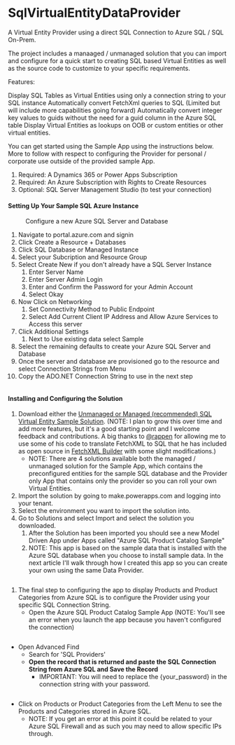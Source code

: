 # SqlVirtualEntityDataProvider
A Virtual Entity Provider using a direct SQL Connection to Azure SQL / SQL On-Prem.

The project includes a manaaged / unmanaged solution that you can import and configure for a quick start to creating SQL based Virtual Entities as well as the source code to customize to your specific requirements.

<!-- wp:paragraph -->
Features:

Display SQL Tables as Virtual Entities using only a connection string to your SQL instance
Automatically convert FetchXml queries to SQL (Limited but will include more capabilities going forward)
Automatically convert integer key values to guids without the need for a guid column in the Azure SQL table
Display Virtual Entities as lookups on OOB or custom entities or other virtual entities.

You can get started using the Sample App using the instructions below. More to follow with respect to configuring the Provider for personal / corporate use outside of the provided sample App.
<!-- wp:list {"ordered":true} -->
<ol><li>Required: A Dynamics 365 or Power Apps Subscription</li><li>Required: An Azure Subscription with Rights to Create Resources</li><li>Optional: SQL Server Management Studio (to test your connection)</li></ol>
<!-- /wp:list -->

<!-- wp:heading {"level":4} -->
<h4>Setting Up Your Sample SQL Azure Instance</h4>
<!-- /wp:heading -->

<!-- wp:image {"id":688,"sizeSlug":"large"} -->
<figure class="wp-block-image size-large"><img src="https://mikefactorial.com/wp-content/uploads/2020/08/image-4-1024x464.png" alt="" class="wp-image-688"/><figcaption>Configure a new Azure SQL Server and Database</figcaption></figure>
<!-- /wp:image -->

<!-- wp:list {"ordered":true} -->
<ol><li>Navigate to portal.azure.com and signin</li><li>Click Create a Resource + Databases</li><li>Click SQL Database or Managed Instance</li><li>Select your Subcription and Resource Group</li><li>Select Create New if you don't already have a SQL Server Instance<ol><li>Enter Server Name</li><li>Enter Server Admin Login</li><li>Enter and Confirm the Password for your Admin Account</li><li>Select Okay</li></ol></li><li>Now Click on Networking<ol><li>Set Connectivity Method to Public Endpoint</li><li>Select Add Current Client IP Address and Allow Azure Services to Access this server</li></ol></li><li>Click Additional Settings<ol><li>Next to Use existing data select Sample</li></ol></li><li>Select the remaining defaults to create your Azure SQL Server and Database</li><li>Once the server and database are provisioned go to the resource and select Connection Strings from Menu</li><li>Copy the ADO.NET Connection String to use in the next step</li></ol>
<!-- /wp:list -->

<!-- wp:image {"id":690,"sizeSlug":"large"} -->
<figure class="wp-block-image size-large"><img src="https://mikefactorial.com/wp-content/uploads/2020/08/image-5-1024x298.png" alt="" class="wp-image-690"/></figure>
<!-- /wp:image -->

<!-- wp:heading {"level":4} -->
<h4>Installing and Configuring the Solution</h4>
<!-- /wp:heading -->

<!-- wp:list {"ordered":true} -->
<ol><li>Download either the <a rel="noreferrer noopener" href="https://github.com/mikefactorial/SqlVirtualEntityDataProvider/tree/master/SqlVirtualEntityDataProvider/Solutions" target="_blank">Unmanaged or Managed (recommended) SQL Virtual Entity Sample Solution</a>. (NOTE: I plan to grow this over time and add more features, but it's a good starting point and I welcome feedback and contributions. A big thanks to <a rel="noreferrer noopener" href="https://github.com/rappen" target="_blank">@rappen</a> for allowing me to use some of his code to translate FetchXML to SQL that he has included as open source in <a rel="noreferrer noopener" href="https://fetchxmlbuilder.com/" target="_blank">FetchXML Builder</a> with some slight modifications.)<ul><li>NOTE: There are 4 solutions available both the managed / unmanaged solution for the Sample App, which contains the preconfigured entities for the sample SQL database and the Provider only App that contains only the provider so you can roll your own Virtual Entities.</li></ul></li><li>Import the solution by going to make.powerapps.com and logging into your tenant.</li><li>Select the environment you want to import the solution into.</li><li>Go to Solutions and select Import and select the solution you downloaded.<ol><li>After the Solution has been imported you should see a new Model Driven App under Apps called "Azure SQL Product Catalog Sample"</li><li>NOTE: This app is based on the sample data that is installed with the Azure SQL database when you choose to install sample data. In the next article I'll walk through how I created this app so you can create your own using the same Data Provider.</li></ol></li></ol>
<!-- /wp:list -->

<!-- wp:image {"id":693,"sizeSlug":"large"} -->
<figure class="wp-block-image size-large"><img src="https://mikefactorial.com/wp-content/uploads/2020/08/image-7-1024x214.png" alt="" class="wp-image-693"/></figure>
<!-- /wp:image -->

<!-- wp:list {"ordered":true} -->
<ol><li> The final step to configuring the app to display Products and Product Categories from Azure SQL is to configure the Provider using your specific SQL Connection String.<ul><li>Open the Azure SQL Product Catalog Sample App (NOTE: You'll see an error when you launch the app because you haven't configured the connection)</li></ul></li></ol>
<!-- /wp:list -->

<!-- wp:image {"id":695,"sizeSlug":"large"} -->
<figure class="wp-block-image size-large"><img src="https://mikefactorial.com/wp-content/uploads/2020/08/image-8-1024x453.png" alt="" class="wp-image-695"/></figure>
<!-- /wp:image -->

<!-- wp:list -->
<ul><li>Open Advanced Find<ul><li>Search for 'SQL Providers'</li><li><strong>Open the record that is returned and paste the SQL Connection String from Azure SQL and Save the Record</strong><ul><li>IMPORTANT: You will need to replace the {your_password} in the connection string with your password.</li></ul></li></ul></li></ul>
<!-- /wp:list -->

<!-- wp:image {"id":697,"sizeSlug":"large"} -->
<figure class="wp-block-image size-large"><img src="https://mikefactorial.com/wp-content/uploads/2020/08/image-9-1024x351.png" alt="" class="wp-image-697"/></figure>
<!-- /wp:image -->

<!-- wp:list -->
<ul><li>Click on Products or Product Categories from the Left Menu to see the Products and Categories stored in Azure SQL.<ul><li>NOTE: If you get an error at this point it could be related to your Azure SQL Firewall and as such you may need to allow specific IPs through.</li></ul></li></ul>
<!-- /wp:list -->
